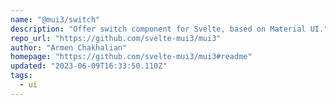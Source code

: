 ```yaml
---
name: "@mui3/switch"
description: "Offer switch component for Svelte, based on Material UI."
repo_url: "https://github.com/svelte-mui3/mui3"
author: "Armen Chakhalian"
homepage: "https://github.com/svelte-mui3/mui3#readme"
updated: "2023-06-09T16:33:50.110Z"
tags: 
  - ui
---
```


